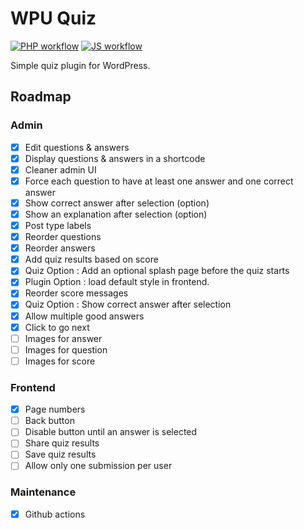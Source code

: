 # WPU Quiz

[![PHP workflow](https://github.com/WordPressUtilities/wpu_quiz/actions/workflows/php.yml/badge.svg 'PHP workflow')](https://github.com/WordPressUtilities/wpu_quiz/actions) [![JS workflow](https://github.com/WordPressUtilities/wpu_quiz/actions/workflows/js.yml/badge.svg 'JS workflow')](https://github.com/WordPressUtilities/wpu_quiz/actions)

Simple quiz plugin for WordPress.

## Roadmap

### Admin
- [x] Edit questions & answers
- [x] Display questions & answers in a shortcode
- [x] Cleaner admin UI
- [x] Force each question to have at least one answer and one correct answer
- [x] Show correct answer after selection (option)
- [x] Show an explanation after selection (option)
- [x] Post type labels
- [x] Reorder questions
- [x] Reorder answers
- [x] Add quiz results based on score
- [x] Quiz Option : Add an optional splash page before the quiz starts
- [x] Plugin Option : load default style in frontend.
- [x] Reorder score messages
- [x] Quiz Option : Show correct answer after selection
- [x] Allow multiple good answers
- [x] Click to go next
- [ ] Images for answer
- [ ] Images for question
- [ ] Images for score

### Frontend
- [x] Page numbers
- [ ] Back button
- [ ] Disable button until an answer is selected
- [ ] Share quiz results
- [ ] Save quiz results
- [ ] Allow only one submission per user

### Maintenance
- [x] Github actions
